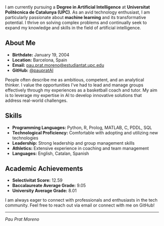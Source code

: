 I am currently pursuing a **Degree in Artificial Intelligence** at **Universitat Politècnica de Catalunya (UPC)**. As an avid technology enthusiast, I am particularly passionate about **machine learning** and its transformative potential. I thrive on solving complex problems and continually seek to expand my knowledge and skills in the field of artificial intelligence.

## About Me

- **Birthdate:** January 19, 2004
- **Location:** Barcelona, Spain
- **Email:** pau.prat.moreno@estudiantat.upc.edu
- **GitHub:** [@paupratAI](https://github.com/paupratAI)

People often describe me as ambitious, competent, and an analytical thinker. I value the opportunities I've had to lead and manage groups effectively through my experiences as a basketball coach and tutor. My aim is to leverage my expertise in AI to develop innovative solutions that address real-world challenges.

## Skills

- **Programming Languages:** Python, R, Prolog, MATLAB, C, PDDL, SQL
- **Technological Proficiency:** Comfortable with adopting and utilizing new technologies
- **Leadership:** Strong leadership and group management skills
- **Athletics:** Extensive experience in coaching and team management
- **Languages:** English, Catalan, Spanish

## Academic Achievements

- **Selectivitat Score:** 12.59
- **Baccalaureate Average Grade:** 9.05
- **University Average Grade:** 8.01

I am always eager to connect with professionals and enthusiasts in the tech community. Feel free to reach out via email or connect with me on GitHub!

---
*Pau Prat Moreno*
